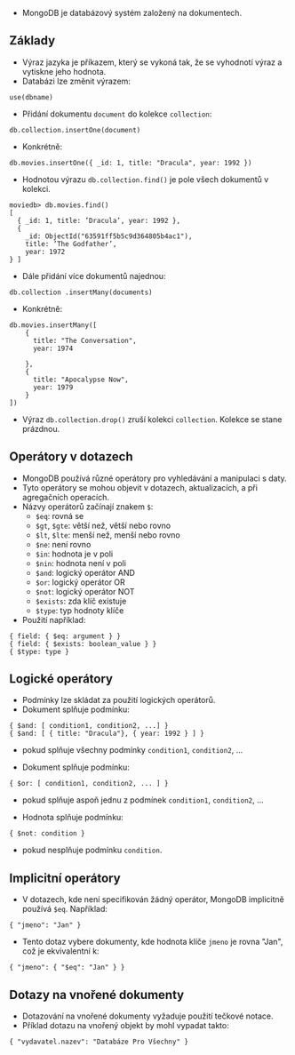 - MongoDB je databázový systém založený na dokumentech.

## Základy
- Výraz jazyka je příkazem, který se vykoná tak, že se vyhodnotí výraz a vytiskne jeho hodnota.
- Databázi lze změnit výrazem:
```mongodb
use(dbname)
```

- Přidání dokumentu `document` do kolekce `collection`:
```mongodb
db.collection.insertOne(document)
```
- Konkrétně:
```mongodb
db.movies.insertOne({ _id: 1, title: "Dracula", year: 1992 })
```

- Hodnotou výrazu `db.collection.find()` je pole všech dokumentů v kolekci.
```mongodb
moviedb> db.movies.find()
[
  { _id: 1, title: ’Dracula’, year: 1992 },
  {
    _id: ObjectId("63591ff5b5c9d364805b4ac1"),
    title: ’The Godfather’,
    year: 1972
} ]
```

- Dále přidání více dokumentů najednou:
```mongodb
db.collection .insertMany(documents)
```
- Konkrétně:
```mongodb
db.movies.insertMany([
	{
	  title: "The Conversation",
	  year: 1974

	}, 
	{
	  title: "Apocalypse Now",
	  year: 1979
	}
])
```

- Výraz `db.collection.drop()` zruší kolekci `collection`. Kolekce se stane prázdnou.

## Operátory v dotazech
- MongoDB používá různé operátory pro vyhledávání a manipulaci s daty.
- Tyto operátory se mohou objevit v dotazech, aktualizacích, a při agregačních operacích. 
- Názvy operátorů začínají znakem `$`:
	- `$eq`: rovná se
	- `$gt`, `$gte`: větší než, větší nebo rovno
	- `$lt`, `$lte`: menší než, menší nebo rovno
	- `$ne`: není rovno
	- `$in`: hodnota je v poli
	- `$nin`: hodnota není v poli
	- `$and`: logický operátor AND
	- `$or`: logický operátor OR
	- `$not`: logický operátor NOT
	- `$exists`: zda klíč existuje
	- `$type`: typ hodnoty klíče
- Použití například:
```mongodb
{ field: { $eq: argument } }
{ field: { $exists: boolean_value } }
{ $type: type }
```

## Logické operátory
- Podmínky lze skládat za použití logických operátorů.
- Dokument splňuje podmínku:
```mongodb
{ $and: [ condition1, condition2, ...] }
{ $and: [ { title: "Dracula"}, { year: 1992 } ] }
```
- pokud splňuje všechny podmínky `condition1`, `condition2`, ...

- Dokument splňuje podmínku:
```mongodb
{ $or: [ condition1, condition2, ... ] }
```
- pokud splňuje aspoň jednu z podmínek `condition1`, `condition2`, ...

- Hodnota splňuje podmínku:
```mongodb
{ $not: condition }
```
- pokud nesplňuje podmínku `condition`.

## Implicitní operátory
- V dotazech, kde není specifikován žádný operátor, MongoDB implicitně používá `$eq`. Například:
```mongodb
{ "jmeno": "Jan" }
```
- Tento dotaz vybere dokumenty, kde hodnota klíče `jmeno` je rovna "Jan", což je ekvivalentní k:
```mongodb
{ "jmeno": { "$eq": "Jan" } }
```

## Dotazy na vnořené dokumenty
- Dotazování na vnořené dokumenty vyžaduje použití tečkové notace. 
- Příklad dotazu na vnořený objekt by mohl vypadat takto:
```mongodb
{ "vydavatel.nazev": "Databáze Pro Všechny" }
```

